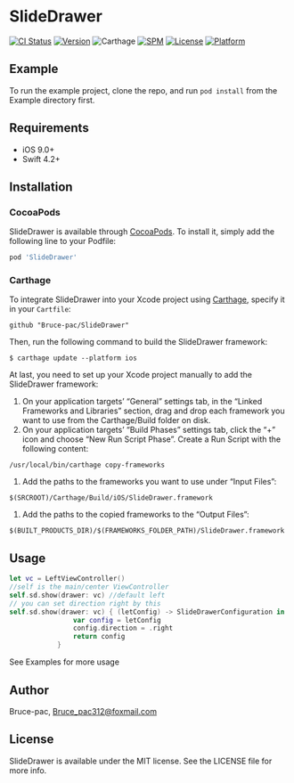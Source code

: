 # SlideDrawer

[![CI Status](https://img.shields.io/travis/Bruce-pac/SlideDrawer.svg?style=flat)](https://travis-ci.org/Bruce-pac/SlideDrawer)
[![Version](https://img.shields.io/cocoapods/v/SlideDrawer.svg?style=flat)](https://cocoapods.org/pods/SlideDrawer)
![Carthage](https://camo.githubusercontent.com/3dc8a44a2c3f7ccd5418008d1295aae48466c141/68747470733a2f2f696d672e736869656c64732e696f2f62616467652f43617274686167652d636f6d70617469626c652d3442433531442e7376673f7374796c653d666c6174)
[![SPM](https://camo.githubusercontent.com/ad744674ba25cccb6e683eb78b7c485e1b63b2d2/68747470733a2f2f696d672e736869656c64732e696f2f62616467652f53776966742532305061636b6167652532304d616e616765722d636f6d70617469626c652d627269676874677265656e2e737667)](https://github.com/apple/swift-package-manager)
[![License](https://img.shields.io/cocoapods/l/SlideDrawer.svg?style=flat)](https://cocoapods.org/pods/SlideDrawer)
[![Platform](https://img.shields.io/cocoapods/p/SlideDrawer.svg?style=flat)](https://cocoapods.org/pods/SlideDrawer)

## Example

To run the example project, clone the repo, and run `pod install` from the Example directory first.

## Requirements

- iOS 9.0+
- Swift 4.2+

## Installation

### CocoaPods

SlideDrawer is available through [CocoaPods](https://cocoapods.org). To install
it, simply add the following line to your Podfile:

```ruby
pod 'SlideDrawer'
```

### Carthage

To integrate SlideDrawer into your Xcode project using [Carthage](https://github.com/Carthage/Carthage), specify it in your `Cartfile`:

```
github "Bruce-pac/SlideDrawer"
```

Then, run the following command to build the SlideDrawer framework:

```
$ carthage update --platform ios
```

At last, you need to set up your Xcode project manually to add the SlideDrawer framework:

1. On your application targets’ “General” settings tab, in the “Linked Frameworks and Libraries” section, drag and drop each framework you want to use from the Carthage/Build folder on disk.
2. On your application targets’ “Build Phases” settings tab, click the “+” icon and choose “New Run Script Phase”. Create a Run Script with the following content:

```
/usr/local/bin/carthage copy-frameworks
```

1. Add the paths to the frameworks you want to use under “Input Files”:

```
$(SRCROOT)/Carthage/Build/iOS/SlideDrawer.framework
```

1. Add the paths to the copied frameworks to the “Output Files”:

```
$(BUILT_PRODUCTS_DIR)/$(FRAMEWORKS_FOLDER_PATH)/SlideDrawer.framework
```

## Usage

```swift
let vc = LeftViewController()
//self is the main/center ViewController
self.sd.show(drawer: vc) //default left
// you can set direction right by this
self.sd.show(drawer: vc) { (letConfig) -> SlideDrawerConfiguration in
                var config = letConfig
                config.direction = .right
                return config
            }
```

See Examples for more usage

## Author

Bruce-pac, Bruce_pac312@foxmail.com

## License

SlideDrawer is available under the MIT license. See the LICENSE file for more info.
